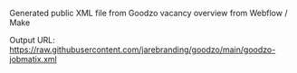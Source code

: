 Generated public XML file from Goodzo vacancy overview from Webflow / Make

Output URL:
https://raw.githubusercontent.com/jarebranding/goodzo/main/goodzo-jobmatix.xml
